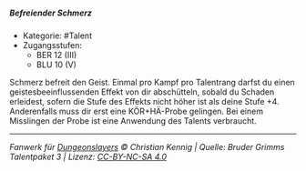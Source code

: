 <!---
Dies ist ein Fanwerk für DUNGEONSLAYERS © von Christian Kennig

Quellen:      [Bruder Grimms Talentpaket 3](https://www.f-space.de/ds4/downloads.html)
              [Talentbeschreibungen](https://www.f-space.de/ds4/tools-talentcards.html)
License:      [CC-BY-NC-SA 4.0](https://creativecommons.org/licenses/by-nc-sa/4.0/deed.de)
Richtlinien:  [Fanwerkrichtlinien](https://www.dungeonslayers.net/fanwerk-richtlinien/)
Autor:        Zauberlehrling
-->

##### Befreiender Schmerz

- Kategorie: #Talent
- Zugangsstufen:
  - BER 12 (III)
  - BLU 10 (V)

Schmerz befreit den Geist. Einmal pro Kampf pro Talentrang darfst du einen geistesbeeinflussenden Effekt von dir abschütteln, sobald du Schaden erleidest, sofern die Stufe des Effekts nicht höher ist als deine Stufe +4. Anderenfalls muss dir erst eine KÖR+HÄ-Probe gelingen. Bei einem Misslingen der Probe ist eine Anwendung des Talents verbraucht.

---

_Fanwerk für [Dungeonslayers](https://www.dungeonslayers.net/) © Christian Kennig | Quelle: Bruder Grimms Talentpaket 3 | Lizenz: [CC-BY-NC-SA 4.0](https://creativecommons.org/licenses/by-nc-sa/4.0/deed.de)_
